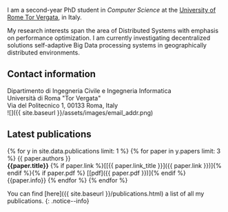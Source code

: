 I am a second-year PhD student in *Computer Science* at the 
[University of Rome Tor Vergata](http://web.uniroma2.it), in Italy.

My research interests span the area of Distributed Systems with emphasis on performance optimization.
I am currently investigating decentralized solutions 
self-adaptive Big Data processing systems in geographically distributed environments.


<a name ="contact"></a>
## Contact information
Dipartimento di Ingegneria Civile e Ingegneria Informatica<br/>
Università di Roma "Tor Vergata"<br/>
Via del Politecnico 1, 00133 Roma, Italy<br/>
![]({{ site.baseurl }}/assets/images/email_addr.png)

## Latest publications
{% for y in site.data.publications limit: 1 %}
  {% for paper in y.papers limit: 3 %}
{{ paper.authors }}<br/>
**{{paper.title}}**&nbsp;{% if paper.link %}\[[{{ paper.link_title }}]({{ paper.link }})\]{% endif %}{% if paper.pdf %}&nbsp;[\[pdf]({{ paper.pdf }})\]{% endif %}<br/>
<span class="publications-info">{{paper.info}}</span>
  {% endfor %}
{% endfor %}

You can find [here]({{ site.baseurl }}/publications.html) a list of all my publications.
{: .notice--info}


